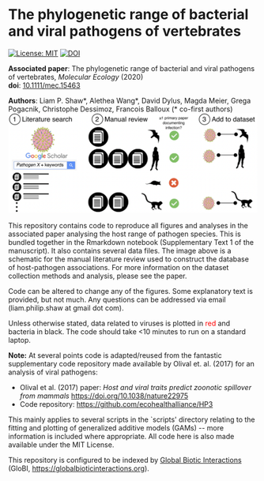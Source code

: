# The phylogenetic range of bacterial and viral pathogens of vertebrates

[![License: MIT](https://img.shields.io/badge/License-MIT-yellow.svg)](https://opensource.org/licenses/MIT)
[![DOI](https://zenodo.org/badge/DOI/10.5281/zenodo.3823900.svg)](https://doi.org/10.5281/zenodo.3823900)

**Associated paper**: The phylogenetic range of bacterial and viral pathogens of vertebrates, *Molecular Ecology* (2020)  
**doi**: [10.1111/mec.15463](https://doi.org/10.1111/mec.15463)  

**Authors**: Liam P. Shaw\*, Alethea Wang\*, David Dylus, Magda Meier, Grega Pogacnik, Christophe Dessimoz, Francois Balloux (\* co-first authors)
![alt text][header]

[header]: data/pathogen-host-range-header-image.png

This repository contains code to reproduce all figures and analyses in the associated paper analysing the host range of pathogen species. This is bundled together in the Rmarkdown notebook (Supplementary Text 1 of the manuscript). It also contains several data files. The image above is a schematic for the manual literature review used to construct the database of host-pathogen associations. For more information on the dataset collection methods and analysis, please see the paper. 

Code can be altered to change any of the figures.  Some explanatory text is provided, but not much. Any questions can be addressed via email (liam.philip.shaw at gmail dot com). 

Unless otherwise stated, data related to viruses is plotted in <span style="color:red">red</span> and bacteria in black. The code should take <10 minutes to run on a standard laptop. 

**Note:** At several points code is adapted/reused from the fantastic supplementary code repository made available by Olival et. al. (2017) for an analysis of viral pathogens:

* Olival et al. (2017) paper: *Host and viral traits predict zoonotic spillover from mammals*  https://doi.org/10.1038/nature22975 
* Code repository: https://github.com/ecohealthalliance/HP3

This mainly applies to several scripts in the `scripts' directory relating to the fitting and plotting of generalized additive models (GAMs) -- more information is included where appropriate. All code here is also made available under the MIT License. 

This repository is configured to be indexed by [Global Biotic Interactions](https://globalbioticinteractions.org) (GloBI, https://globalbioticinteractions.org).
